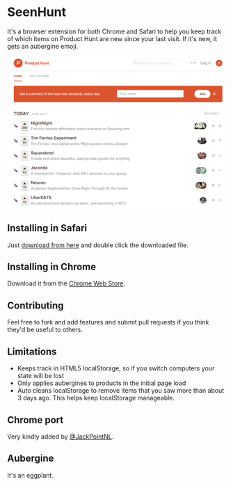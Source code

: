 # SeenHunt

It's a browser extension for both Chrome and Safari to help you keep track of which items on Product Hunt are new since your last visit. If it's new, it gets an aubergine emoji.


![Screenshot](screenshots/seenhunt.png "SeenHunt screenshot")


## Installing in Safari

Just [download from here](https://github.com/drcongo/seenhunt/blob/master/build/seenhunt.safariextz?raw=true) and double click the downloaded file.

## Installing in Chrome

Download it from the [Chrome Web Store](https://chrome.google.com/webstore/detail/seenhunt/lnkdimlaioljolinphlgmngcodjkehpk).

## Contributing

Feel free to fork and add features and submit pull requests if you think they'd be useful to others.

## Limitations

- Keeps track in HTML5 localStorage, so if you switch computers your state will be lost
- Only applies aubergines to products in the initial page load
- Auto cleans localStorage to remove items that you saw more than about 3 days ago. This helps keep localStorage manageable.

## Chrome port

Very kindly added by [@JackPointNL](https://twitter.com/JackPointNL).

## Aubergine

It's an eggplant.

